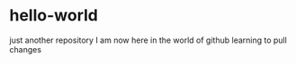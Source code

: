 # hello-world
just another repository
I am now here in the world of github learning to pull changes
